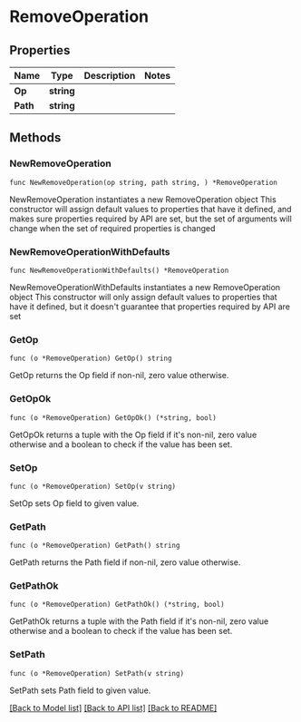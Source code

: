 # RemoveOperation

## Properties

Name | Type | Description | Notes
------------ | ------------- | ------------- | -------------
**Op** | **string** |  | 
**Path** | **string** |  | 

## Methods

### NewRemoveOperation

`func NewRemoveOperation(op string, path string, ) *RemoveOperation`

NewRemoveOperation instantiates a new RemoveOperation object
This constructor will assign default values to properties that have it defined,
and makes sure properties required by API are set, but the set of arguments
will change when the set of required properties is changed

### NewRemoveOperationWithDefaults

`func NewRemoveOperationWithDefaults() *RemoveOperation`

NewRemoveOperationWithDefaults instantiates a new RemoveOperation object
This constructor will only assign default values to properties that have it defined,
but it doesn't guarantee that properties required by API are set

### GetOp

`func (o *RemoveOperation) GetOp() string`

GetOp returns the Op field if non-nil, zero value otherwise.

### GetOpOk

`func (o *RemoveOperation) GetOpOk() (*string, bool)`

GetOpOk returns a tuple with the Op field if it's non-nil, zero value otherwise
and a boolean to check if the value has been set.

### SetOp

`func (o *RemoveOperation) SetOp(v string)`

SetOp sets Op field to given value.


### GetPath

`func (o *RemoveOperation) GetPath() string`

GetPath returns the Path field if non-nil, zero value otherwise.

### GetPathOk

`func (o *RemoveOperation) GetPathOk() (*string, bool)`

GetPathOk returns a tuple with the Path field if it's non-nil, zero value otherwise
and a boolean to check if the value has been set.

### SetPath

`func (o *RemoveOperation) SetPath(v string)`

SetPath sets Path field to given value.



[[Back to Model list]](../README.md#documentation-for-models) [[Back to API list]](../README.md#documentation-for-api-endpoints) [[Back to README]](../README.md)


